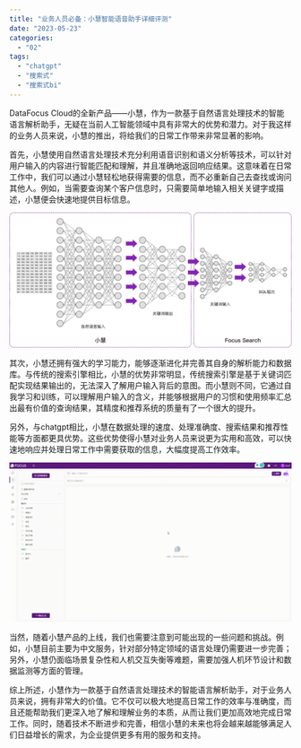 ```yaml
---
title: "业务人员必备：小慧智能语音助手详细评测"
date: "2023-05-23"
categories: 
  - "02"
tags: 
  - "chatgpt"
  - "搜索式"
  - "搜索式bi"
---
```


DataFocus Cloud的全新产品——小慧，作为一款基于自然语言处理技术的智能语言解析助手，无疑在当前人工智能领域中具有非常大的优势和潜力。对于我这样的业务人员来说，小慧的推出，将给我们的日常工作带来非常显著的影响。

首先，小慧使用自然语言处理技术充分利用语音识别和语义分析等技术，可以针对用户输入的内容进行智能匹配和理解，并且准确地返回响应结果。这意味着在日常工作中，我们可以通过小慧轻松地获得需要的信息，而不必重新自己去查找或询问其他人。例如，当需要查询某个客户信息时，只需要简单地输入相关关键字或描述，小慧便会快速地提供目标信息。

![](images/1684825654-%E5%9B%BE2-6-%E5%B0%8F%E6%85%A7%E5%B7%A5%E4%BD%9C%E5%8E%9F%E7%90%86.png)

其次，小慧还拥有强大的学习能力，能够逐渐进化并完善其自身的解析能力和数据库。与传统的搜索引擎相比，小慧的优势非常明显，传统搜索引擎是基于关键词匹配实现结果输出的，无法深入了解用户输入背后的意图。而小慧则不同，它通过自我学习和训练，可以理解用户输入的含义，并能够根据用户的习惯和使用频率汇总出最有价值的查询结果，其精度和推荐系统的质量有了一个很大的提升。

另外，与chatgpt相比，小慧在数据处理的速度、处理准确度、搜索结果和推荐性能等方面都更具优势。这些优势使得小慧对业务人员来说更为实用和高效，可以快速地响应并处理日常工作中需要获取的信息，大幅度提高工作效率。

![](images/1684825811-GIF%E5%9B%BE2-14-%E5%B0%8F%E6%85%A7-%E5%8C%BB%E7%96%97.gif)

当然，随着小慧产品的上线，我们也需要注意到可能出现的一些问题和挑战。例如，小慧目前主要为中文服务，针对部分特定领域的语言处理仍需要进一步完善；另外，小慧仍面临场景复杂性和人机交互失衡等难题，需要加强人机环节设计和数据监测等方面的管理。

综上所述，小慧作为一款基于自然语言处理技术的智能语言解析助手，对于业务人员来说，拥有非常大的价值。它不仅可以极大地提高日常工作的效率与准确度，而且还能帮助我们更深入地了解和理解业务的本质，从而让我们更加高效地完成日常工作。同时，随着技术不断进步和完善，相信小慧的未来也将会越来越能够满足人们日益增长的需求，为企业提供更多有用的服务和支持。

